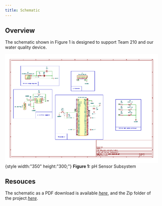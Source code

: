 ```yaml
---
title: Schematic
---
```


## Overview

The schematic shown in Figure 1 is designed to support Team 210 and our water quality device.


![schematic](image.png){style width:"350" height:"300;"}
**Figure 1:** pH Sensor Subsystem


## Resouces

The schematic as a PDF download is available [*here*](docs/04-Schematic/Subsystem_schematic.pdf), and the Zip folder of the project [*here*](docs/04-Schematic/Subsystem_schematic.zip).